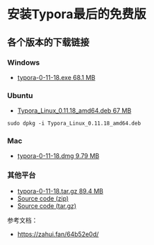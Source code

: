 # 安装Typora最后的免费版

## 各个版本的下载链接

### Windows
- [typora-0-11-18.exe  68.1 MB](https://ghproxy.com/https://github.com/iuxt/src/releases/download/2.0/typora-0-11-18.exe)

### Ubuntu
- [Typora_Linux_0.11.18_amd64.deb  67 MB](https://ghproxy.com/https://github.com/iuxt/src/releases/download/2.0/Typora_Linux_0.11.18_amd64.deb)

```
sudo dpkg -i Typora_Linux_0.11.18_amd64.deb
```

### Mac
- [typora-0-11-18.dmg  9.79 MB](https://ghproxy.com/https://github.com/iuxt/src/releases/download/2.0/typora-0-11-18.dmg)

### 其他平台
- [typora-0-11-18.tar.gz  89.4 MB](https://ghproxy.com/https://github.com/iuxt/src/releases/download/2.0/typora-0-11-18.tar.gz)
- [Source code (zip)](https://ghproxy.com/https://github.com/iuxt/src/archive/refs/tags/2.0.zip)
- [Source code (tar.gz)](https://ghproxy.com/https://github.com/iuxt/src/archive/refs/tags/2.0.tar.gz)


参考文档：
- https://zahui.fan/64b52e0d/